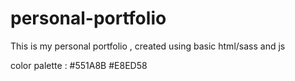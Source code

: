 # personal-portfolio
This is my personal portfolio , created using basic html/sass and js 

color palette : 
#551A8B
#E8ED58

